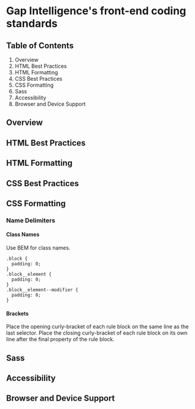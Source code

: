 # Gap Intelligence's front-end coding standards
## Table of Contents
1. Overview
2. HTML Best Practices
3. HTML Formatting
4. CSS Best Practices
5. CSS Formatting
6. Sass
7. Accessibility
8. Browser and Device Support

## Overview

## HTML Best Practices

## HTML Formatting

## CSS Best Practices

## CSS Formatting
### Name Delimiters
#### Class Names
Use BEM for class names.

```
.block {
  padding: 0;
}
.block__element {
  padding: 0;
}
.block__element--modifier {
  padding: 0;
}
```
#### Brackets
Place the opening curly-bracket of each rule block on the same line as the last selector. Place the closing curly-bracket of each rule block on its own line after the final property of the rule block.

## Sass

## Accessibility

## Browser and Device Support

